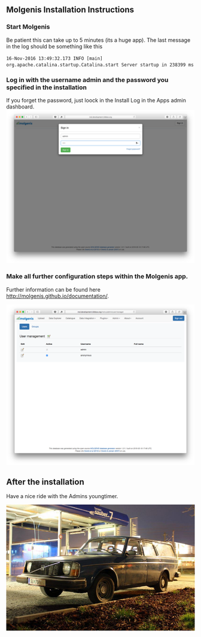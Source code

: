 ## Molgenis Installation Instructions 

### Start Molgenis

Be patient this can take up to 5 minutes (its a huge app). The last message in the log should be something like this

`16-Nov-2016 13:49:32.173 INFO [main] org.apache.catalina.startup.Catalina.start Server startup in 238399 ms`

### Log in with the username admin and the password you specified in the installation 
If you forget the password, just loock in the Install Log in the Apps admin dashboard. 
![Screenshot01](assets/install-screen-01.png)

### Make all further configuration steps within the Molgenis app.
Further information can be found here http://molgenis.github.io/documentation/.

![Screenshot02](assets/install-screen-02.png)

## After the installation
Have a nice ride with the Admins youngtimer.

![FINAL](assets/install-screen-final.jpg)
